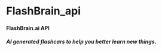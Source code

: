 # FlashBrain_api


#### FlashBrain.ai API 
##### AI generated flashcars to help you better learn new things.

